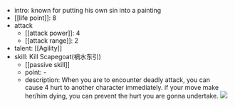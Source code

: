 - intro: known for putting his own sin into a painting
- [[life point]]: 8
- attack
	- [[attack power]]: 4
	- [[attack range]]: 2
- talent: [[Agility]]
- skill: Kill Scapegoat(祸水东引) 
	- [[passive skill]] 
	- point: - 
	- description: When you are to encounter deadly attack, you can cause 4 hurt to another character immediately. if your move make her/him dying, you can prevent the hurt you are gonna undertake.
  ![](https://imgsa.baidu.com/forum/w%3D580/sign=3fceacdf3a9b033b2c88fcd225cc3620/bda1c1ca7bcb0a4619fb3ae26563f6246960afe7.jpg)
